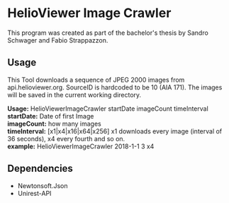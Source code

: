 # HelioViewer Image Crawler

This program was created as part of the bachelor's thesis by Sandro Schwager and Fabio Strappazzon.

## Usage

This Tool downloads a sequence of JPEG 2000 images from api.helioviewer.org. SourceID is hardcoded to be 10 (AIA 171). The images will be saved in the current working directory.

**Usage:** HelioViewerImageCrawler startDate imageCount timeInterval  
**startDate:** Date of first Image  
**imageCount:** how many images  
**timeInterval:** [x1|x4|x16|x64|x256] x1 downloads every image (interval of 36 seconds), x4 every fourth and so on.  
**example:** HelioViewerImageCrawler 2018-1-1 3 x4



## Dependencies
* Newtonsoft.Json
* Unirest-API